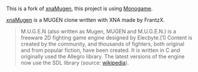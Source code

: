 This is a fork of [xnaMugen](https://code.google.com/archive/p/xnamugen/), this project is using [Monogame](http://www.monogame.net/).

[xnaMugen](https://code.google.com/archive/p/xnamugen/) is a MUGEN clone written with XNA made by FrantzX.

> M.U.G.E.N (also written as Mugen, MUGEN and M.U.G.E.N.) is a freeware 2D fighting game engine designed by Elecbyte.[1] Content is created by the community, and thousands of fighters, both original and from popular fiction, have been created. It is written in C and originally used the Allegro library. The latest versions of the engine now use the SDL library (source: [wikipedia](https://en.wikipedia.org/wiki/M.U.G.E.N)).
